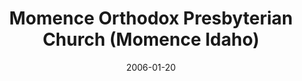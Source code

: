 ---
date: &id001 2006-01-20
end_date: null
location:
  address: 4132 N. State Route 1-17
  city: Momence
  state: ID
minister:
- end: null
  name: Brent Evans
  start: 2008-01-01
  type: pastor
ministers:
- Brent Evans
name: Momence Orthodox Presbyterian Church
names:
- end: null
  name: Momence Orthodox Presbyterian Church
  start: 2006-01-20
origination_date: *id001
raw_data: "ID  Momence\nMomence Orthodox Presbyterian Church  (January 20, 2006\u2013\
  \ )\n(formerly Christian Reformed)\n4132 N. State Route 1\u201317\nPastor: Brent\
  \ Evans, 2008\u2013"
received_from: Christian Reformed
states:
- IDstatus:
  active: true
  end_date: null
  reason: null
  received_from: null
  withdrawal_to: null
title: Momence Orthodox Presbyterian Church (Momence Idaho)

---